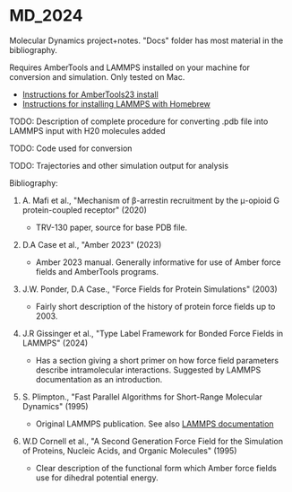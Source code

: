 # MD_2024
Molecular Dynamics project+notes. "Docs" folder has most material in the bibliography.

Requires AmberTools and LAMMPS installed on your machine for conversion and simulation. Only tested on Mac.

- [Instructions for AmberTools23 install](https://ambermd.org/GetAmber.php)
- [Instructions for installing LAMMPS with Homebrew ](https://formulae.brew.sh/formula/lammps)

TODO: Description of complete procedure for converting .pdb file into LAMMPS input with H20 molecules added

TODO: Code used for conversion

TODO: Trajectories and other simulation output for analysis


Bibliography:
1. A. Mafi et al., "Mechanism of β-arrestin recruitment by the μ-opioid G protein-coupled receptor" (2020)

   - TRV-130 paper, source for base PDB file. 

2. D.A Case et al., "Amber 2023" (2023)

   - Amber 2023 manual. Generally informative for use of Amber force fields and AmberTools programs.

3. J.W. Ponder, D.A Case., "Force Fields for Protein Simulations" (2003)

   - Fairly short description of the history of protein force fields up to 2003.

4. J.R Gissinger et al., "Type Label Framework for Bonded Force Fields in LAMMPS" (2024)

   - Has a section giving a short primer on how force field parameters describe intramolecular interactions. Suggested by LAMMPS documentation as an introduction.

5. S. Plimpton., "Fast Parallel Algorithms for Short-Range Molecular Dynamics" (1995)

   - Original LAMMPS publication. See also [LAMMPS documentation](https://docs.lammps.org/Intro.html)

6. W.D Cornell et al., "A Second Generation Force Field for the Simulation of Proteins, Nucleic Acids, and Organic Molecules" (1995)

   - Clear description of the functional form which Amber force fields use for dihedral potential energy.
